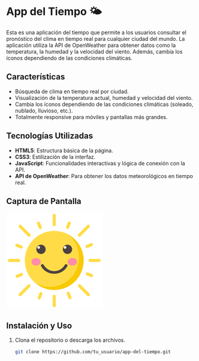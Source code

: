# App del Tiempo 🌤️

Esta es una aplicación del tiempo que permite a los usuarios consultar el pronóstico del clima en tiempo real para cualquier ciudad del mundo. La aplicación utiliza la API de OpenWeather para obtener datos como la temperatura, la humedad y la velocidad del viento. Además, cambia los íconos dependiendo de las condiciones climáticas.




## Características

- Búsqueda de clima en tiempo real por ciudad.
- Visualización de la temperatura actual, humedad y velocidad del viento.
- Cambia los íconos dependiendo de las condiciones climáticas (soleado, nublado, lluvioso, etc.).
- Totalmente responsive para móviles y pantallas más grandes.

## Tecnologías Utilizadas

- **HTML5**: Estructura básica de la página.
- **CSS3**: Estilización de la interfaz.
- **JavaScript**: Funcionalidades interactivas y lógica de conexión con la API.
- **API de OpenWeather**: Para obtener los datos meteorológicos en tiempo real.

## Captura de Pantalla

![Captura de Pantalla de la App del Tiempo](images/sol.png)

## Instalación y Uso

1. Clona el repositorio o descarga los archivos.

   ```bash
   git clone https://github.com/tu_usuario/app-del-tiempo.git
